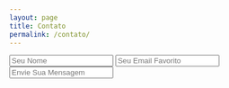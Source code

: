 ```yaml
---
layout: page
title: Contato
permalink: /contato/
---
```


<form accept-charset="UTF-8" action="https://formkeep.com/f/711839401e71" method="POST">
  <input type="hidden" name="utf8" value="✓">
  <input type="text" name="name" placeholder="Seu Nome">
  <input type="email" name="email" placeholder="Seu Email Favorito">
  <input type="textarea" name="message" placeholder="Envie Sua Mensagem">
</form>
